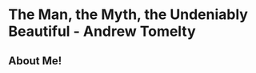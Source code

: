 # The Man, the Myth, the Undeniably Beautiful - Andrew Tomelty</h1>
<!DOCTYPE html>
<html>
<body>

<h2> About Me!</p>

</body>
</html
